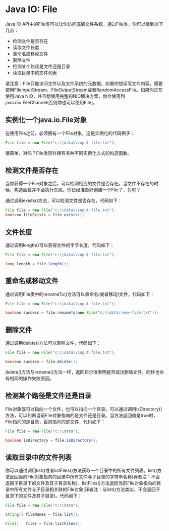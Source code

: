 # Java IO: File

Java IO API中的FIle类可以让你访问底层文件系统，通过File类，你可以做到以下几点：

- 检测文件是否存在
- 读取文件长度
- 重命名或移动文件
- 删除文件
- 检测某个路径是文件还是目录
- 读取目录中的文件列表

请注意：File只能访问文件以及文件系统的元数据。如果你想读写文件内容，需要使用FileInputStream、FileOutputStream或者RandomAccessFile。如果你正在使用Java NIO，并且想使用完整的NIO解决方案，你会使用到java.nio.FileChannel(否则你也可以使用File)。

## **实例化一个java.io.File对象**

在使用File之前，必须拥有一个File对象，这是实例化的代码例子：

```java
File file = new File("c:\\data\\input-file.txt");
```

很简单，对吗？File类同样拥有多种不同实例化方式的构造函数。

## **检测文件是否存在**

当你获得一个File对象之后，可以检测相应的文件是否存在。当文件不存在的时候，构造函数并不会执行失败。你已经准备好创建一个File了，对吧？

通过调用exists()方法，可以检测文件是否存在，代码如下：

```java
File file = new File("c:\\data\\input-file.txt");
boolean fileExists = file.exists();
```

## **文件长度**

通过调用length()可以获得文件的字节长度，代码如下：

```java
File file = new File("c:\\data\\input-file.txt");

long length = file.length();
```

## **重命名或移动文件**

通过调用File类中的renameTo()方法可以重命名(或者移动)文件，代码如下：

```java
File file = new File("c:\\data\\input-file.txt");

boolean success = file.renameTo(new File("c:\\data\\new-file.txt"));
```



## **删除文件**

通过调用delete()方法可以删除文件，代码如下：

```java
File file = new File("c:\\data\\input-file.txt");

boolean success = file.delete();
```





delete()方法与rename()方法一样，返回布尔值表明是否成功删除文件，同样也会有相同的操作失败原因。

## **检测某个路径是文件还是目录**

File对象既可以指向一个文件，也可以指向一个目录。可以通过调用isDirectory()方法，可以判断当前File对象指向的是文件还是目录。当方法返回值是true时，File指向的是目录，否则指向的是文件，代码如下：

```java
File file = new File("c:\\data");

boolean isDirectory = file.isDirectory();
```



## **读取目录中的文件列表**

你可以通过调用list()或者listFiles()方法获取一个目录中的所有文件列表。list()方法返回当前File对象指向的目录中所有文件与子目录的字符串名称(译者注：不会返回子目录下的文件及其子目录名称)。listFiles()方法返回当前File对象指向的目录中所有文件与子目录相关联的File对象(译者注：与list()方法类似，不会返回子目录下的文件及其子目录)。代码如下：

```java
File file = new File("c:\\data");

String[] fileNames = file.list();

File[]   files = file.listFiles();
```

